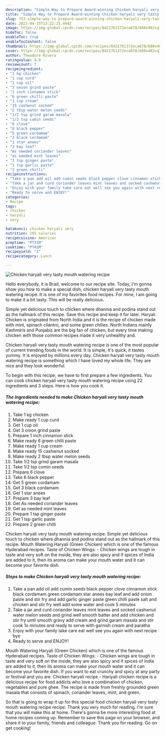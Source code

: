 ```yaml
---
description: "Simple Way to Prepare Award-winning Chicken haryali very tasty mouth watering recipe"
title: "Simple Way to Prepare Award-winning Chicken haryali very tasty mouth watering recipe"
slug: 753-simple-way-to-prepare-award-winning-chicken-haryali-very-tasty-mouth-watering-recipe
date: 2022-04-15T13:22:25.444Z
image: https://img-global.cpcdn.com/recipes/84217b1372eca678/680x482cq70/chicken-haryali-very-tasty-mouth-watering-recipe-recipe-main-photo.jpg
hideToc: false
enableToc: true
enableTocContent: false
thumbnail: https://img-global.cpcdn.com/recipes/84217b1372eca678/680x482cq70/chicken-haryali-very-tasty-mouth-watering-recipe-recipe-main-photo.jpg
cover: https://img-global.cpcdn.com/recipes/84217b1372eca678/680x482cq70/chicken-haryali-very-tasty-mouth-watering-recipe-recipe-main-photo.jpg
author: Theodore Rivera
ratingvalue: 4.9
reviewcount: 7
recipeingredient:
- "1 kg chicken"
- "1 cup curd"
- "1 cup oil"
- "3 onion grind paste"
- "1 inch cinnamon stick"
- "6 green chilli paste"
- "1 cup cream"
- "15 cashwnut socked"
- "2 tbsp water melon seeds"
- "1/2 tsp grind garam masala"
- "1/2 tsp cumin seeds"
- "6 clove"
- "6 black pepper"
- "5 green cordamam"
- "3 black cordamam"
- "1 star anees"
- "3 bay leaf"
- "As needed coriander leaves"
- "as needed mint leaves"
- "1 tsp ginger paste"
- "1 tsp garlic paste"
- "2 green chilli"
recipeinstructions:
- "Take a pan add oil add cumin seeds black pepper clove cinnamon stick black cordamam green cordamam star anees bay leaf and add onion paste and stir fry and add garlic ginger paste green chilli paste salt and chicken and stir fry well add some water and cook 5 minutes"
- "Take a jar and curd coriander leaves mint leaves and socked cashwnut water melon seeds and grind well smooth batter and add chicken and stir fry until smooth gravy add cream and grind garam masala and stir cook 1o minutes and ready to serve with garnish cream and paratha"
- "Enjoy with your family take care eat well see you again with next recipe bye"
- "Ready to serve and ENJOY!"
categories:
- Recipe
tags:
- chicken
- haryali
- very

katakunci: chicken haryali very 
nutrition: 191 calories
recipecuisine: American
preptime: "PT31M"
cooktime: "PT42M"
recipeyield: "2"
recipecategory: Lunch

---
```



![Chicken haryali very tasty mouth watering recipe](https://img-global.cpcdn.com/recipes/84217b1372eca678/680x482cq70/chicken-haryali-very-tasty-mouth-watering-recipe-recipe-main-photo.jpg)

Hello everybody, it is Brad, welcome to our recipe site. Today, I'm gonna show you how to make a special dish, chicken haryali very tasty mouth watering recipe. It is one of my favorites food recipes. For mine, I am going to make it a bit tasty. This will be really delicious.

Simple yet delicious touch to chicken where dhannia and podina stand out as the hallmark of this recipe. Save this recipe and keep it for later. Haryali Chicken is originated from North India and it is the recipe of chicken made with mint, spinach cilantro, and some green chilies. North Indians mainly Kashmiris and Punjabis are the big fan of chicken, but every time making chicken with those common recipes made it very unhealthy and.

Chicken haryali very tasty mouth watering recipe is one of the most popular of current trending foods in the world. It is simple, it's quick, it tastes yummy. It is enjoyed by millions every day. Chicken haryali very tasty mouth watering recipe is something which I have loved my whole life. They are nice and they look wonderful.


To begin with this recipe, we have to first prepare a few ingredients. You can cook chicken haryali very tasty mouth watering recipe using 22 ingredients and 3 steps. Here is how you cook it.

<!--inarticleads1-->

##### The ingredients needed to make Chicken haryali very tasty mouth watering recipe:

1. Take 1 kg chicken
1. Make ready 1 cup curd
1. Get 1 cup oil
1. Get 3 onion grind paste
1. Prepare 1 inch cinnamon stick
1. Make ready 6 green chilli paste
1. Make ready 1 cup cream
1. Make ready 15 cashwnut socked
1. Make ready 2 tbsp water melon seeds
1. Take 1/2 tsp grind garam masala
1. Take 1/2 tsp cumin seeds
1. Prepare 6 clove
1. Take 6 black pepper
1. Get 5 green cordamam
1. Get 3 black cordamam
1. Get 1 star anees
1. Prepare 3 bay leaf
1. Get As needed coriander leaves
1. Get as needed mint leaves
1. Prepare 1 tsp ginger paste
1. Get 1 tsp garlic paste
1. Prepare 2 green chilli


Chicken haryali very tasty mouth watering recipe. Simple yet delicious touch to chicken where dhannia and podina stand out as the hallmark of this recipe. Mouth Watering Haryali (Green Chicken) which is one of the famous Hyderabad recipes. Taste of Chicken Wings: - Chicken wings are tough in taste and very soft on the inside, they are also spicy and if spices of India are added to it, then its aroma can make your mouth water and it can become your favorite dish. 

<!--inarticleads2-->

##### Steps to make Chicken haryali very tasty mouth watering recipe:

1. Take a pan add oil add cumin seeds black pepper clove cinnamon stick black cordamam green cordamam star anees bay leaf and add onion paste and stir fry and add garlic ginger paste green chilli paste salt and chicken and stir fry well add some water and cook 5 minutes
1. Take a jar and curd coriander leaves mint leaves and socked cashwnut water melon seeds and grind well smooth batter and add chicken and stir fry until smooth gravy add cream and grind garam masala and stir cook 1o minutes and ready to serve with garnish cream and paratha
1. Enjoy with your family take care eat well see you again with next recipe bye
1. Ready to serve and ENJOY!

Mouth Watering Haryali (Green Chicken) which is one of the famous Hyderabad recipes. Taste of Chicken Wings: - Chicken wings are tough in taste and very soft on the inside, they are also spicy and if spices of India are added to it, then its aroma can make your mouth water and it can become your favorite dish. If you want to eat crunchy and spicy at any party or festival and you are. Chicken haryali recipe - Hariyali chicken recipe is a delicious recipe for food addicts who love a combination of chicken, vegetables and pure ghee. The recipe is made from freshly grounded green masala that consists of spinach, coriander leaves, mint, and green. 

So that is going to wrap it up for this special food chicken haryali very tasty mouth watering recipe recipe. Thank you very much for reading. I'm sure that you will make this at home. There's gonna be more interesting food at home recipes coming up. Remember to save this page on your browser, and share it to your family, friends and colleague. Thank you for reading. Go on get cooking!
